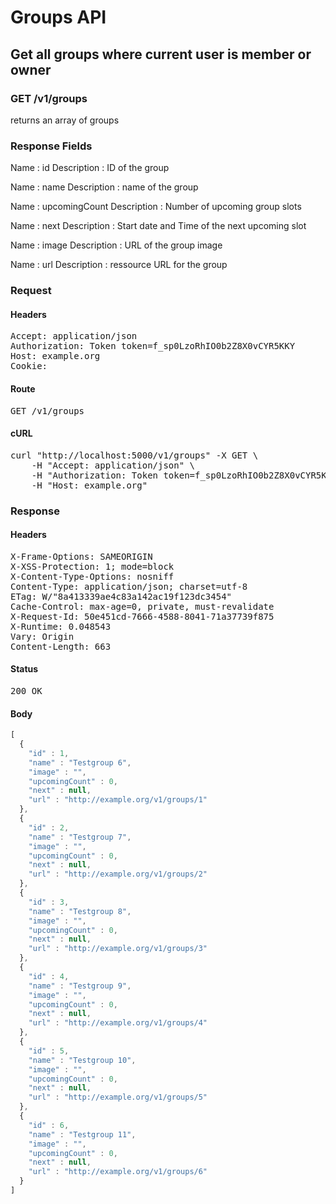 # Groups API

## Get all groups where current user is member or owner

### GET /v1/groups

returns an array of groups

### Response Fields

Name : id
Description : ID of the group

Name : name
Description : name of the group

Name : upcomingCount
Description : Number of upcoming group slots

Name : next
Description : Start date and Time of the next upcoming slot

Name : image
Description : URL of the group image

Name : url
Description : ressource URL for the group

### Request

#### Headers

<pre>Accept: application/json
Authorization: Token token=f_sp0LzoRhIO0b2Z8X0vCYR5KKY
Host: example.org
Cookie: </pre>

#### Route

<pre>GET /v1/groups</pre>

#### cURL

<pre class="request">curl &quot;http://localhost:5000/v1/groups&quot; -X GET \
	-H &quot;Accept: application/json&quot; \
	-H &quot;Authorization: Token token=f_sp0LzoRhIO0b2Z8X0vCYR5KKY&quot; \
	-H &quot;Host: example.org&quot;</pre>

### Response

#### Headers

<pre>X-Frame-Options: SAMEORIGIN
X-XSS-Protection: 1; mode=block
X-Content-Type-Options: nosniff
Content-Type: application/json; charset=utf-8
ETag: W/&quot;8a413339ae4c83a142ac19f123dc3454&quot;
Cache-Control: max-age=0, private, must-revalidate
X-Request-Id: 50e451cd-7666-4588-8041-71a37739f875
X-Runtime: 0.048543
Vary: Origin
Content-Length: 663</pre>

#### Status

<pre>200 OK</pre>

#### Body

```javascript
[
  {
    "id" : 1,
    "name" : "Testgroup 6",
    "image" : "",
    "upcomingCount" : 0,
    "next" : null,
    "url" : "http://example.org/v1/groups/1"
  },
  {
    "id" : 2,
    "name" : "Testgroup 7",
    "image" : "",
    "upcomingCount" : 0,
    "next" : null,
    "url" : "http://example.org/v1/groups/2"
  },
  {
    "id" : 3,
    "name" : "Testgroup 8",
    "image" : "",
    "upcomingCount" : 0,
    "next" : null,
    "url" : "http://example.org/v1/groups/3"
  },
  {
    "id" : 4,
    "name" : "Testgroup 9",
    "image" : "",
    "upcomingCount" : 0,
    "next" : null,
    "url" : "http://example.org/v1/groups/4"
  },
  {
    "id" : 5,
    "name" : "Testgroup 10",
    "image" : "",
    "upcomingCount" : 0,
    "next" : null,
    "url" : "http://example.org/v1/groups/5"
  },
  {
    "id" : 6,
    "name" : "Testgroup 11",
    "image" : "",
    "upcomingCount" : 0,
    "next" : null,
    "url" : "http://example.org/v1/groups/6"
  }
]
```
